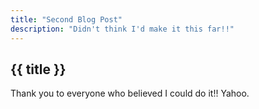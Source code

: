 ```yaml
---
title: "Second Blog Post"
description: "Didn't think I'd make it this far!!"
---
```


## {{ title }}

Thank you to everyone who believed I could do it!! Yahoo.
